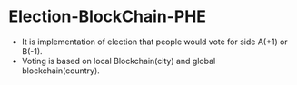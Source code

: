 # Election-BlockChain-PHE
- It is implementation of election that people would vote for side A(+1) or B(-1).
- Voting is based on local Blockchain(city) and global blockchain(country).

